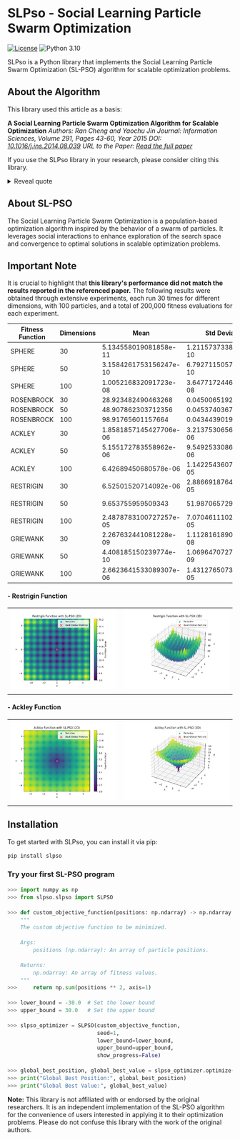 # SLPso - Social Learning Particle Swarm Optimization

[![License](https://img.shields.io/badge/license-MIT-blue.svg)](https://opensource.org/licenses/MIT)
![Python 3.10](https://img.shields.io/badge/Python-3.10-blue)



SLPso is a Python library that implements the Social Learning Particle Swarm Optimization (SL-PSO) algorithm for scalable optimization problems.

## About the Algorithm
This library used this article as a basis:

**A Social Learning Particle Swarm Optimization Algorithm for Scalable Optimization**
*Authors: Ran Cheng and Yaochu Jin*
*Journal: Information Sciences, Volume 291, Pages 43-60, Year 2015*
*DOI: [10.1016/j.ins.2014.08.039](https://doi.org/10.1016/j.ins.2014.08.039)*
*URL to the Paper: [Read the full paper](https://www.sciencedirect.com/science/article/pii/S0020025514008366)*

If you use the SLPso library in your research, please consider citing this library.

<details>
<summary>Reveal quote</summary>

**SLPso - Social Learning Particle Swarm Optimization** [Software]. (2023).  Available at: [https://github.com/vsg-root/slpso](https://github.com/vsg-root/slpso).

</details>



## About SL-PSO

The Social Learning Particle Swarm Optimization is a population-based optimization algorithm inspired by the behavior of a swarm of particles. It leverages social interactions to enhance exploration of the search space and convergence to optimal solutions in scalable optimization problems.

## Important Note

It is crucial to highlight that **this library's performance did not match the results reported in the referenced paper.** The following results were obtained through extensive experiments, each run 30 times for different dimensions, with 100 particles, and a total of 200,000 fitness evaluations for each experiment.


| Fitness Function | Dimensions | Mean                        | Std Deviation                | Median                      | Min                          | Max                          | Range                        | Q1                            | Q3                            | IQR                           | Variance                     | Skewness                    | Kurtosis                    |
|------------------|------------|-----------------------------|-----------------------------|-----------------------------|------------------------------|------------------------------|------------------------------|------------------------------|------------------------------|------------------------------|------------------------------|-----------------------------|-----------------------------|
| SPHERE           | 30         | 5.134558019081858e-11       | 1.211573733802829e-10       | 3.1972817225073955e-12      | 4.4945773854107465e-16       | 5.986819195679123e-10       | 5.986814701101737e-10       | 2.9859581900977795e-13      | 3.251560493779558e-11       | 3.2217009118785803e-11      | 1.4679109124409284e-20     | 3.4435550697350905         | 11.798271084510283         |
| SPHERE           | 50         | 3.1584261753156247e-10     | 6.792711505729422e-10       | 3.4316434742542265e-11      | 2.7409774060359484e-14      | 3.010168883977346e-09       | 3.0101414742032854e-09     | 6.42113837282396e-12        | 1.7699723002759717e-10      | 1.705760916547732e-10      | 4.614092960006887e-19     | 2.6709565087165865         | 6.567008105867542         |
| SPHERE           | 100        | 1.005216832091723e-08      | 3.647717244695249e-08      | 1.7911544858165785e-10     | 9.215853894494535e-13      | 1.8900039131765382e-07     | 1.8899946973226437e-07     | 3.3801813733547646e-11     | 1.1785157115165747e-09      | 1.1447138977830272e-09      | 1.33058410972471e-15      | 4.195355816196843          | 16.86916426877996         |
| ROSENBROCK       | 30         | 28.923482490463268         | 0.04500651927005465         | 28.923337718279587         | 28.81963237879423          | 28.998061437860382          | 0.17842905906615414          | 28.891333575211167          | 28.950178360806476          | 0.05884478559530848          | 0.0020255867768058005       | -0.13859220945212242        | -0.6228782068911034        |
| ROSENBROCK       | 50         | 48.907862303712356         | 0.04537403676190812         | 48.898013380701144         | 48.83657712695772          | 48.99587809168467          | 0.15930096472695254          | 48.877013190664904          | 48.93975003690697          | 0.06273684624206766          | 0.0020588032120709894       | 0.36791987093360173         | -0.8196783162232522        |
| ROSENBROCK       | 100        | 98.91765601157664         | 0.04344390194136185         | 98.92401512512825         | 98.7834265901218          | 98.9900405563796          | 0.20661396625779105          | 98.894469238539          | 98.94378122363197          | 0.04931198509297019          | 0.001887372615890664       | -0.8073118959528298         | 1.060956932436521         |
| ACKLEY           | 30         | 1.8581857145427706e-06      | 3.2137530656187338e-06      | 4.314292447737955e-07      | 2.9408891766280476e-08      | 1.4202264264628894e-05      | 1.4172855372862614e-05      | 2.1138431938183544e-07      | 1.65273592189763e-06       | 1.4413516025157946e-06     | 1.0328208766773809e-11     | 2.463510183031419          | 5.611901107657776         |
| ACKLEY           | 50         | 5.155172783558962e-06      | 9.549253308682445e-06      | 7.335498986016376e-07      | 4.308880763304046e-08      | 3.642144825777294e-05      | 3.6378359450139897e-05      | 2.0976514170101268e-07      | 2.310288408136074e-06       | 2.1005232664350615e-06     | 9.118823875338264e-11     | 2.121842818890628          | 3.3324545846026723         |
| ACKLEY           | 100        | 6.42689450680578e-06       | 1.1422543607834733e-05      | 1.9984761086000447e-06     | 1.0009744189076741e-07      | 5.788079827739878e-05      | 5.7780700835508014e-05     | 7.557297379001682e-07        | 7.96762023513864e-06       | 7.211890497238471e-06     | 1.3047450247288612e-10    | 3.2599862542623907         | 11.26169095577243        |
| RESTRIGIN        | 30         | 6.52501520714092e-06       | 2.8866918764332522e-05      | 1.4017587091075256e-10     | 0.0                        | 0.00015890407627239256     | 0.00015890407627239256     | 2.8137492336099967e-12      | 1.3390462072493392e-09      | 1.3362324580157292e-09      | 8.33298998946573e-10      | 4.9145058955991825         | 22.90227152644927         |
| RESTRIGIN        | 50         | 9.653755959509343          | 51.987065729665325          | 3.3938363230845425e-10     | 1.1368683772161603e-13     | 289.61267275309126         | 289.61267275309115         | 2.3462121134798508e-11     | 2.0741680373248528e-08      | 2.071821825211373e-08      | 2702.655003180543          | 5.199469468957449          | 25.034482758620673         |
| RESTRIGIN        | 100        | 2.4878783100727257e-05     | 7.070461110242559e-05      | 2.0902461983496323e-09     | 1.9326762412674725e-12     | 0.00029333075724480295     | 0.0002933307553121267     | 2.1861978893866763e-10     | 3.061627751321794e-07      | 3.059441553432407e-07      | 4.999142031145244e-09     | 2.8629109484039823         | 6.75084678650421         |
| GRIEWANK         | 30         | 2.267632441081228e-09      | 1.1128161890505749e-08     | 2.387756659061324e-12     | 3.219646771412954e-15      | 6.209523173428266e-08      | 6.209522851463589e-08      | 4.866385072688217e-13      | 2.986705327501227e-11      | 2.9380414767743446e-11     | 1.238359870613045e-16     | 5.172511236431533          | 24.849301663364827         |
| GRIEWANK         | 50         | 4.408185150239774e-10      | 1.0696470727780055e-09     | 3.4989788844086434e-12    | 1.8318679906315083e-14     | 4.250454765930556e-09     | 4.2504364472506495e-09     | 4.2829628732476976e-13     | 1.856980680337017e-10      | 1.8526977174637693e-10     | 1.1441448603025557e-18    | 2.773943675594774          | 6.393008795098767         |
| GRIEWANK         | 100        | 2.6623641533089307e-06     | 1.4312765073892532e-05     | 1.8766388443225424e-10    | 3.306244167333716e-13     | 7.973893190316161e-05      | 7.97389315725372e-05      | 1.7809975716431836e-11     | 1.540978095126988e-09      | 1.5231681194105562e-09     | 2.0485524406043792e-10    | 5.19946274553209           | 25.034437794381216        |


#### - **Restrigin** Function

<div align="center">
  <table>
    <tr>
      <td align="center">
        <img src="assets/restrigin_2d_plot.png" alt="Texto Alternativo 1">
      </td>
      <td align="center">
        <img src="assets/restrigin_3d_plot.png" alt "Texto Alternativo 2">
      </td>
    </tr>
    <tr>
      <td align="center"></td>
      <td align="center"></td>
    </tr>
  </table>
</div>

#### - **Ackley** Function

<div align="center">
  <table>
    <tr>
      <td align="center">
        <img src="assets/ackley_2d_plot.png" alt="Texto Alternativo 1">
      </td>
      <td align="center">
        <img src="assets/ackley_3d_plot.png" alt "Texto Alternativo 2">
      </td>
    </tr>
    <tr>
      <td align="center"></td>
      <td align="center"></td>
    </tr>
  </table>
</div>



## Installation

To get started with SLPso, you can install it via pip:

```bash
pip install slpso
```
### Try your first SL-PSO program

```python
>>> import numpy as np
>>> from slpso.slpso import SLPSO

>>> def custom_objective_function(positions: np.ndarray) -> np.ndarray:
    """
    The custom objective function to be minimized.

    Args:
        positions (np.ndarray): An array of particle positions.

    Returns:
        np.ndarray: An array of fitness values.
    """
>>>     return np.sum(positions ** 2, axis=1)

>>> lower_bound = -30.0  # Set the lower bound
>>> upper_bound = 30.0   # Set the upper bound

>>> slpso_optimizer = SLPSO(custom_objective_function,
                            seed=1,
                            lower_bound=lower_bound,
                            upper_bound=upper_bound,
                            show_progress=False)

>>> global_best_position, global_best_value = slpso_optimizer.optimize()
>>> print("Global Best Position:", global_best_position)
>>> print("Global Best Value:", global_best_value)
```


**Note:** This library is not affiliated with or endorsed by the original researchers. It is an independent implementation of the SL-PSO algorithm for the convenience of users interested in applying it to their optimization problems. Please do not confuse this library with the work of the original authors.
